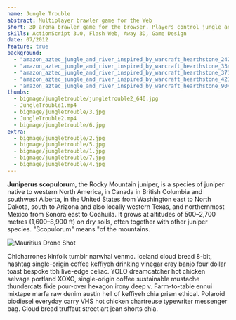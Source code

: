 ```yaml
---
name: Jungle Trouble
abstract: Multiplayer brawler game for the Web
short: 3D arena brawler game for the browser. Players control jungle animals in realtime multiplayer, and have to use spinning moves and pick-up abilities to push each other off the platform without themselves falling off. Features four different animal characters to choose from, and an art style that is both stunning and hilarious.
skills: ActionScript 3.0, Flash Web, Away 3D, Game Design
date: 07/2012
feature: true
background:
  - "amazon_aztec_jungle_and_river_inspired_by_warcraft_hearthstone_2428572425.webp"
  - "amazon_aztec_jungle_and_river_inspired_by_warcraft_hearthstone_3347482481.webp"
  - "amazon_aztec_jungle_and_river_inspired_by_warcraft_hearthstone_3711657078.webp"
  - "amazon_aztec_jungle_and_river_inspired_by_warcraft_hearthstone_4215736958.webp"
  - "amazon_aztec_jungle_and_river_inspired_by_warcraft_hearthstone_904056896.webp"
thumbs:
  - bigmage/jungletrouble/jungletrouble2_640.jpg
  - JungleTrouble1.mp4
  - bigmage/jungletrouble/3.jpg
  - JungleTrouble2.mp4
  - bigmage/jungletrouble/6.jpg
extra:
  - bigmage/jungletrouble/2.jpg
  - bigmage/jungletrouble/5.jpg
  - bigmage/jungletrouble/1.jpg
  - bigmage/jungletrouble/7.jpg
  - bigmage/jungletrouble/4.jpg
---
```

**Juniperus scopulorum**, the Rocky Mountain juniper, is a species of juniper native to western North America, in Canada in British Columbia and southwest Alberta, in the United States from Washington east to North Dakota, south to Arizona and also locally western Texas, and northernmost Mexico from Sonora east to Coahuila. It grows at altitudes of 500–2,700 metres (1,600–8,900 ft) on dry soils, often together with other juniper species. "Scopulorum" means "of the mountains.

![Mauritius Drone Shot](../julia-joppien.jpg)

Chicharrones kinfolk tumblr narwhal venmo. Iceland cloud bread 8-bit, hashtag single-origin coffee keffiyeh drinking vinegar cray banjo four dollar toast bespoke tbh live-edge celiac. YOLO dreamcatcher hot chicken selvage portland XOXO, single-origin coffee sustainable mustache thundercats fixie pour-over hexagon irony deep v. Farm-to-table ennui mixtape marfa raw denim austin hell of keffiyeh chia prism ethical. Polaroid biodiesel everyday carry VHS hot chicken chartreuse typewriter messenger bag. Cloud bread truffaut street art jean shorts chia.

